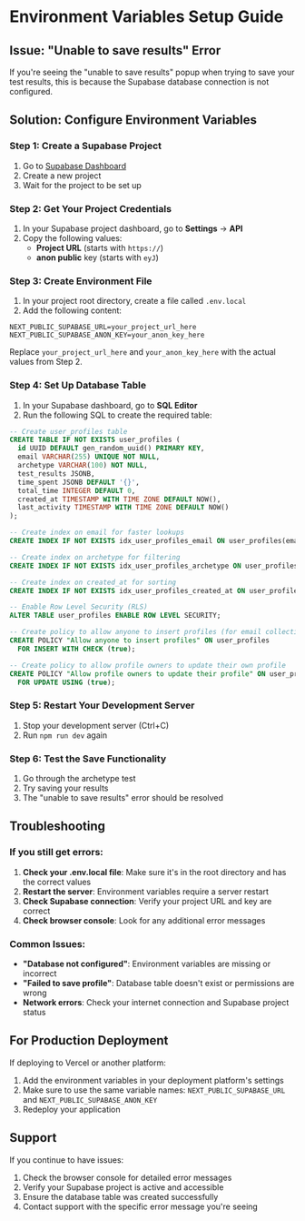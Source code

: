 # Environment Variables Setup Guide

## Issue: "Unable to save results" Error

If you're seeing the "unable to save results" popup when trying to save your test results, this is because the Supabase database connection is not configured.

## Solution: Configure Environment Variables

### Step 1: Create a Supabase Project

1. Go to [Supabase Dashboard](https://database.new)
2. Create a new project
3. Wait for the project to be set up

### Step 2: Get Your Project Credentials

1. In your Supabase project dashboard, go to **Settings** → **API**
2. Copy the following values:
   - **Project URL** (starts with `https://`)
   - **anon public** key (starts with `eyJ`)

### Step 3: Create Environment File

1. In your project root directory, create a file called `.env.local`
2. Add the following content:

```env
NEXT_PUBLIC_SUPABASE_URL=your_project_url_here
NEXT_PUBLIC_SUPABASE_ANON_KEY=your_anon_key_here
```

Replace `your_project_url_here` and `your_anon_key_here` with the actual values from Step 2.

### Step 4: Set Up Database Table

1. In your Supabase dashboard, go to **SQL Editor**
2. Run the following SQL to create the required table:

```sql
-- Create user_profiles table
CREATE TABLE IF NOT EXISTS user_profiles (
  id UUID DEFAULT gen_random_uuid() PRIMARY KEY,
  email VARCHAR(255) UNIQUE NOT NULL,
  archetype VARCHAR(100) NOT NULL,
  test_results JSONB,
  time_spent JSONB DEFAULT '{}',
  total_time INTEGER DEFAULT 0,
  created_at TIMESTAMP WITH TIME ZONE DEFAULT NOW(),
  last_activity TIMESTAMP WITH TIME ZONE DEFAULT NOW()
);

-- Create index on email for faster lookups
CREATE INDEX IF NOT EXISTS idx_user_profiles_email ON user_profiles(email);

-- Create index on archetype for filtering
CREATE INDEX IF NOT EXISTS idx_user_profiles_archetype ON user_profiles(archetype);

-- Create index on created_at for sorting
CREATE INDEX IF NOT EXISTS idx_user_profiles_created_at ON user_profiles(created_at DESC);

-- Enable Row Level Security (RLS)
ALTER TABLE user_profiles ENABLE ROW LEVEL SECURITY;

-- Create policy to allow anyone to insert profiles (for email collection)
CREATE POLICY "Allow anyone to insert profiles" ON user_profiles
  FOR INSERT WITH CHECK (true);

-- Create policy to allow profile owners to update their own profile
CREATE POLICY "Allow profile owners to update their profile" ON user_profiles
  FOR UPDATE USING (true);
```

### Step 5: Restart Your Development Server

1. Stop your development server (Ctrl+C)
2. Run `npm run dev` again

### Step 6: Test the Save Functionality

1. Go through the archetype test
2. Try saving your results
3. The "unable to save results" error should be resolved

## Troubleshooting

### If you still get errors:

1. **Check your .env.local file**: Make sure it's in the root directory and has the correct values
2. **Restart the server**: Environment variables require a server restart
3. **Check Supabase connection**: Verify your project URL and key are correct
4. **Check browser console**: Look for any additional error messages

### Common Issues:

- **"Database not configured"**: Environment variables are missing or incorrect
- **"Failed to save profile"**: Database table doesn't exist or permissions are wrong
- **Network errors**: Check your internet connection and Supabase project status

## For Production Deployment

If deploying to Vercel or another platform:

1. Add the environment variables in your deployment platform's settings
2. Make sure to use the same variable names: `NEXT_PUBLIC_SUPABASE_URL` and `NEXT_PUBLIC_SUPABASE_ANON_KEY`
3. Redeploy your application

## Support

If you continue to have issues:

1. Check the browser console for detailed error messages
2. Verify your Supabase project is active and accessible
3. Ensure the database table was created successfully
4. Contact support with the specific error message you're seeing 
